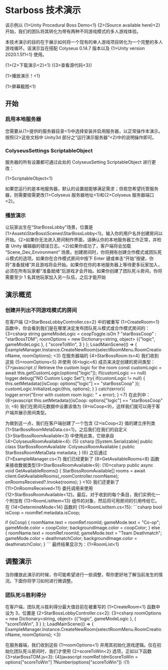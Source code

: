 ﻿# Starboss 技术演示
该示例以 {1>Unity Procedural Boss Demo<1} {2>(Source available here)<2} 开始，我们的团队将其转化为带有两种不同游戏模式的多人游戏体验。

本技术演示的目的在于展示如何将一个现有的单人游戏项目转化为一个完整的多人游戏循环。该演示旨在搭配 Colyseus 0.14.7 版本以及 {1>Unity version 2020.1.5f1<1} 使用。

{1>{2>下载演示<2}<1} ({3>查看源代码<3})

{1>播放演示！<1}

{1>屏幕截图<1}

## 开始

### 启用本地服务器

您需要从{1>提供的服务器目录<1}中选择安装并启用服务器，以正常操作本演示。按照{2>这些文档中 Unity3d 部分之“运行演示服务器”<2}中的说明操作即可。

### ColyseusSettings ScriptableObject

服务器的所有设置都可通过此处的 ColyseusSetting ScriptableObject 进行更改：

{1>ScriptableObject<1}

如果您运行的是本地服务器，默认的设置就能够满足需求；但若您希望托管服务器，则需要按需更改{1>Colyseus 服务器地址<1}和{2>Colyseus 服务器端口<2}。

### 播放演示

让玩家出生在“StarBossLobby”场景，位置是 {1>Assets\\StarBoss\\Scenes\\StarBossLobby<1}。输入你的用户名并创建房间以开始。{2>如果你无法进入房间制作界面，请确认你的本地服务器工作正常，并检查 Unity 编辑器的错误日志。<2}如果你成功了，客户端将会加载 “Scene\_Dev\_Environment” 场景。创建房间时，你将拥有创建合作模式或团队死斗模式的选项。如果你在合作模式房间中按下 Enter 键或单击“开始”按键，你将“准备就绪”并且游戏将会开始。如果你在你的本地服务器上等待更多玩家加入，必须在所有玩家都“准备就绪”后游戏才会开始。如果你创建了团队死斗房间，你将需要至少 1 名其他玩家加入另一队伍，之后才能开始

## 演示概览

### 创建并列出不同游戏模式的房间
在客户端 {2>StarBossLobbyController.cs<2} 中的被重写 {1>CreateRoom<1} 函数中，你会看到我们是在哪里决定发布团队死斗模式或合作模式房间的：{3>csharp string gameModeLogic = coopToggle.isOn ? "starBossCoop" : "starBossTDM"; roomOptions = new Dictionary<string, object> {{"logic", gameModeLogic }, { "scoreToWin", 3 } }; LoadMainScene(() => { ExampleManager.Instance.CreateNewRoom(selectRoomMenu.RoomCreationName, roomOptions); <3} 在服务器端的 {4>StarBossRoom.ts<4} 我们收到这些 {5>roomOptions<5} 并使用  {6>logic<6} 成员来决定创建的房间类型： {7>javascript // Retrieve the custom logic for the room const customLogic = await this.getCustomLogic(options\["logic"]); if(customLogic == null) logger.debug("NO Custom Logic Set"); try{ if(customLogic != null) { this.setMetadata({isCoop: options\["logic"] == "starBossCoop" }); customLogic.InitializeLogic(this, options); } } catch(error){ logger.error("Error with custom room logic: " + error); } <7} 在此列中：{8>javascript this.setMetadata({isCoop: options\["logic"] == "starBossCoop" }); <8} 我们在房间元数据中设置该值为 {9>isCoop<9}，这样我们就可以用于客户端并展示房间类型。 

为做到这一点，我们在客户端创建了一个包含 {2>isCoop<2} 值的建立序列类 {1>StarBossRoomMetaData.cs<1}。之后我们在我们的自定义 {3>StarBossRoomAvailable<3} 中使用此类，它继承自 {4>ColyseusRoomAvailable<4}: {5} csharp \[System.Serializable] public class StarBossRoomAvailable :ColyseusRoomAvailable { public StarBossRoomMetaData metadata; } {6} 之后通过 {7>ExampleManager.cs<7}  我们已经更新了 {8>GetAvailableRooms<8} 函数来接收数据类型{9>StarBossRoomAvailable<9}: {10>csharp public async void GetAvailableRooms() { StarBossRoomAvailable\[] rooms = await client.GetAvailableRooms<StarBossRoomAvailable>(\_roomController.roomName); onRoomsReceived?.Invoke(rooms); } <10} 我们还更新了 {11>OnRoomsReceived<11} 委托调用来使用 {12>StarBossRoomAvailable<12}。最后，对于收到的每个条目，我们实例化一个附加有 {13>RoomListItem<13} 组件的对象，然后将可用房间的引用传给它。在 {14>DetermineMode<14} 函数的 {15>RoomListItem.cs<15}: \`\`\`csharp bool isCoop = roomRef.metadata.isCoop;

if (isCoop) { roomName.text = roomRef.roomId; gameMode.text = "Co-op"; gameMode.color = coopColor; backgroundImage.color = coopColor; } else { roomName.text = roomRef.roomId; gameMode.text = "Team Deathmatch"; gameMode.color = deathmatchColor; backgroundImage.color = deathmatchColor; } \`\`\` 最终结果显示为：{1>RoomList<1}

## 调整演示

当你播放此演示的时候，你可能希望进行一些调整，帮你更好地了解当前发生的情况。下面你将学习如何进行微调整。

### 团队死斗胜利得分

在客户端，团队死斗胜利得分最大值目前在被重写的 {1>CreateRoom<1} 函数中设为 3，位置是 {2>StarBossLobbyController.cs<2}: {3>csharp roomOptions = new Dictionary<string, object> {{"logic", gameModeLogic }, { "scoreToWin", 3 } }; LoadMainScene(() => { ExampleManager.Instance.CreateNewRoom(selectRoomMenu.RoomCreationName, roomOptions); <3}

在服务器端，我们收到这些 {1>roomOptions<1} 并用其初始化游戏逻辑。仅在初始化团队死斗房间时，我们才使用 {2>scoreToWin<2} 选项，正如以下函数 {3>starBossTDM.js<3}: {4}javascript roomRef.tdmScoreToWin = options\["scoreToWin"] ?Number(options\["scoreToWin"]) :{1}
